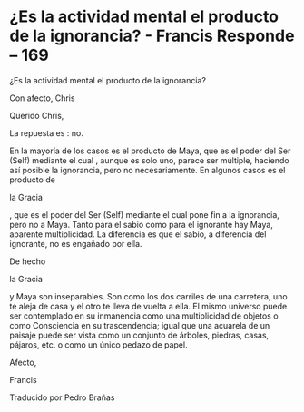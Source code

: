 # ¿Es la actividad mental el producto de la ignorancia? - Francis Responde – 169

¿Es la actividad mental el producto de la ignorancia?

Con afecto, Chris

Querido Chris,

La repuesta es : no.

En la mayoría de los casos es el producto de Maya, que es el poder del Ser (Self) mediante el cual , aunque es solo uno, parece ser múltiple, haciendo así posible la ignorancia, pero no necesariamente. En algunos casos es el producto de

la Gracia

, que es el poder del Ser (Self) mediante el cual pone fin a la ignorancia, pero no a Maya. Tanto para el sabio como para el ignorante hay Maya, aparente multiplicidad. La diferencia es que el sabio, a diferencia del ignorante, no es engañado por ella.

De hecho

la Gracia

y Maya son inseparables. Son como los dos carriles de una carretera, uno te aleja de casa y el otro te lleva de vuelta a ella. El mismo universo puede ser contemplado en su inmanencia como una multiplicidad de objetos o como Consciencia en su trascendencia; igual que una acuarela de un paisaje puede ser vista como un conjunto de árboles, piedras, casas, pájaros, etc. o como un único pedazo de papel.

Afecto,

Francis

Traducido por Pedro Brañas

